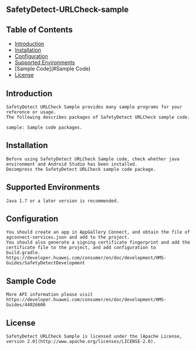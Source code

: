 ## SafetyDetect-URLCheck-sample


## Table of Contents

 * [Introduction](#introduction)
 * [Installation](#installation)
 * [Configuration ](#configuration )
 * [Supported Environments](#supported-environments)
 * [Sample Code](#Sample Code)
 * [License](#license)


## Introduction
    SafetyDetect URLCheck Sample provides many sample programs for your reference or usage.
    The following describes packages of SafetyDetect URLCheck sample code.

    sample: Sample code packages.

## Installation
    Before using SafetyDetect URLCheck Sample code, check whether java environment and Android Studio has been installed.
    Decompress the SafetyDetect URLCheck sample code package.

## Supported Environments
	Java 1.7 or a later version is recommended.

## Configuration
    You should create an app in AppGallery Connect, and obtain the file of agconnect-services.json and add to the project.
    You should also generate a signing certificate fingerprint and add the certificate file to the project, and add configuration to build.gradle.
    https://developer.huawei.com/consumer/en/doc/development/HMS-Guides/SafetyDetectDevelopment

## Sample Code
    More API information please visit
    https://developer.huawei.com/consumer/en/doc/development/HMS-Guides/44026606

##  License
    SafetyDetect URLCheck Sample is licensed under the [Apache License, version 2.0](http://www.apache.org/licenses/LICENSE-2.0).

